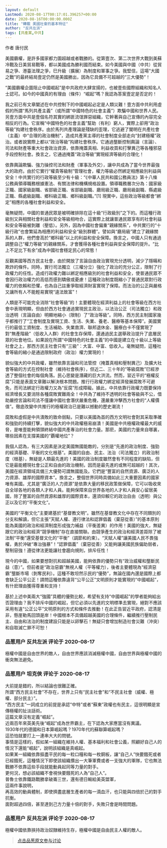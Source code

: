 ```yaml
---
layout: default
Lastmod: 2020-08-17T00:17:01.396257+00:00
date: 2020-08-16T00:00:00.000Z
title: "轉載 美國社會的基本特征"
author: "反共左派"
tags: [共產黨,中共]
---
```


作者 唐付民  
  
美國霸權，是許多國家都力圖超越或者戰勝的。從第壹次、第二次世界大戰到美蘇冷戰及日美貿易戰等，都以美國成為勝利國而結束。如今美國與中國（中共）從貿易之爭、港臺法理之爭，巳升級（擴展）為制度和軍事之爭。我堅信，這場“大國之戰”的最終結局壹定仍然是美國勝出，因為它具備不可超越的“三大優勢”！  
  
“美國霸權企圖阻止中國崛起”是中共政府大肆宣揚的，也被壹些國際組織和知名人士認可。如今的中國真的有理由（條件）“崛起”嗎？我認為答案壹定是否定的！  
  
我之前已有文章闡述在中共控制下的中國崛起必定是人類災難！壹方面中共利用虛假的所謂“馬列共產主義”（或所謂“中國特色的社會主義”）欺騙中國和世界人民。另壹方面中共是壹個名符其實的綁匪流氓罪惡組織，它幹著與自己宣傳的內容完全相反的行為。它宣稱“中國特色的社會主義”幫助（有利）窮人，實際上卻用“政治等級”抅建社會秩序。由於馬列共產理論是殘缺的歪理，它逃避了闡明在共產社會（主義）中“合理的政治機制”，造成共產黨主導的社會制度全部走向“封建極權”政治。或者說實際上都以“政治等級”抅建社會秩序。它通過壟斷控制輿論（言論）、司法和財產等重大社會政治資源，依靠掩蓋真相、利益收買和打擊異己等各種邪惡手段控制社會。換言之，它通過掩蓋“政治等級”實現經濟等級的合理化！  
  
依靠輿論欺騙、強力操控司法和財產（軍事及外交），讓中共成為了當今世界最強大的政府。由於它實行“權貴等級制”管理社會，權力等級必然綁定相應級別利益與安全！中共實行的行政等級至少有十級：“《中華人民共和國公務員法》第十八條　公務員領導職務根據憲法、有關法律和機構規格設置。領導職務層次分為：國家級正職、國家級副職、省部級正職、省部級副職、廳局級正職、廳局級副職、縣處級正職、縣處級副職、鄉科級正職、鄉科級副職。”\[1\] 現實中，這些政治等級都會“綁定”相應的各種社會利益和安全。  
  
毫無疑問，中國的普通民眾是被明確排除在這十級“行政級別”之下的。而這種行政級別又與相關社會利益和安全等級相吻合，這實際上就讓普通民眾享有的社會利益和安全等級被剝離（壓低）。另外，因為中國社會偏重“親緣關系”，中共實行的“十級行政”也會繁延為相應的利益和安全“級別群體”。譬如與“廳局級”建立了親緣關系的人群，他們會高於“鄉科級”以上的利益和安全保障。換言之，中國人只有通過調整自己“權力等級”的親緣關系，才會獲得各種社會利益與安全保障的提升。“比上不足比下有余”成為中國社會穩定民心的常態！  
  
反觀美國等西方民主社會，由於開放了言論自由政治實現充分透明，減少了隱瞞和欺詐的條件。同時，實行司法獨立（三權分立）強化了政治的充分公正，限制了行政權力的任性。造成行政權力難以綁定相應級別的社會利益和安全，使普通民眾不會因行政治權力的高低而感到驕傲或憂慮！這種政治制度既縮小了普通民眾對行政權力的依賴和恐懼，也為自己註重爭取經濟財富實現了保障。而法治的公正與嚴格又讓所有人不能輕易實現“違法致富”！  
  
人類是不可能完全消除“社會等級”的！主要體現在經濟利益上的社會等級在西方社會中表現明顯，但由於西方社會通過實現民主政治，以法治公正（司法獨立）和政治透明（言論自由）明顯地縮小（限制）了“政治等級”。同時，西方民主制國家幾乎都推行了“工會制度及實現工資、生活、失業、養老、醫療等基本保障”。美國實行的最低工資制度、生活補助、失業救濟、聯邦退休金、醫療白卡不僅實現了對“無產階級”（低收入人群）的社會生存保障，還通過民主選舉政治提升了底層民眾的社會地位。如果說在所謂“中國特色的社會主義”的中國是建立在十級以上等級社會之上，那西方民主社會只有“三級”：大富、中富、低收入。毫無疑問，這種社會等級的縮小是通過限制政府（政治）權力實現的！  
  
貌似強大的中共政權，雖然依靠言論和司法管控（掩蓋真相和壓制異己）及擴大社會等級的方式在控制社會（維持社會秩序），但近二、三十年的“等級腐敗”巳經滲透了整個社會的每個角落。民心思變是潛藏的巨大洪流。然而，習近平的“極權反腐”只能是表面文章難以解決根本問題。推行行政權力綁定經濟發展腐敗不可避免，而司法綁定行政權力又為“反腐”形成障礙。據此，中共依靠行政權力既要保持經濟增長又要消除各種腐敗實難兩全！中共為了維持不透明的社會等級與不公，借助嚴控言論和司法不僅讓中國社會潛伏嚴重危機，還嚴重沖擊西方社會的“人權價值”。徹底改變中共推行的極權政治已是難以撼動的歷史潮流！  
  
腐敗和虛假是中共潰敗的致命弱點，只要以美國為首的西方文明社會對其采取準確和強勁的持續打擊，貌似強大的中共政權極易崩潰！美國是中共極權政權最大的威脅，是唯壹能夠領頭終結中國共產專治的社會力量。那麽，美國的力量來自哪裏，哪些因素在支撐美國的“覇權地位”？  
  
我個人認為，有三大因素是決定美國無國能敵的，分別是“先進的政治制度、強勁的經濟基礎、平衡的文化根基”。美國的自由、民主、法治（司法獨立）的政治制度（根基），無疑是人類最先進的！美國的政治制度雖然會有不同程度的缺陷，但它是最能體現社會公正和自由的政治機制，因而是最先進的或無可超越的！其次，美國在經濟領域具備三大優勢可謂無國能及。它們是“豐富的自然資源、廣泛的人力資源、雄厚的國際資本”。換言之，整個世界同時具備如此三大重要因素的國家唯有美國。尤其是“廣泛的人力資源”是依靠大量的移民政策做保障，它可以吸收來自全球各地的各類人才和人員。能夠保障來自世界各地的人才和人員安心留居美國，除了豐富的自然資源和雄厚的國際資本，還須仰賴它的政治自由（透明）與公正以及它的“平衡文化”。  
  
美國的“平衡文化”主要建基於“基督教文明”。雖然在基督教文化中存在不同類別的分支和解讀，但它主張“天賦人權、遵行律法和認罪倡義（棄惡從善）”的基本原則能為美國的政治和經濟制度形成強力補益（平衡差異）的作用！美國的強大，無疑跟它的政治和經濟“競爭機制”存在直接關聯。由競爭產生的政治和經濟差距除了被法制“平衡”還受基督文化的“平衡”（調節和約束）。“天賦人權”讓美國人民不畏強權，勇於沖破“專治強暴”！“認罪倡義”（棄惡從善）又能夠讓美國民族偏助弱者，壓制惡強！遵從律法更能讓社會趨向規則，排斥任性！  
  
現今的中國，如果要想對抗和超越美國，能夠依靠的優勢只有“政治威權和壟斷民益（意）”。但前者是“政治惡霸”無視人權（平等權力），後者主要體現為“經濟惡霸”壟斷市場（剝奪民利）。這種不敢坦然示民的“優勢”，無論在國內還是國際上都會缺乏公平公正！請問這種依靠違背“公平公正”文明原則才能實現的“中國崛起”，有什麽理由獲得尊重和支持！  
  
基於上述中美兩大“強國”具體的優勢比較，希望有支持“中國崛起”的學者能夠給出否證理由？我不排斥中國的崛起，但它必須以先進的文明標準去實現，絕對不應該采用有違“公正公平”文明原則的方式和條件去推動！在此正告習近平政府，認清是非，懸崖勒馬回頭是岸！中國根本不具備超越美國的合理條件，繼續推行壓制民主、自由和法治的制度建設只能是以卵擊石！無疑只會增加制造社會災難（沖突）和自取滅亡罪不可恕！

            
### 品葱用户 **反共左派** 评论于 2020-08-17
        
極權中國是自由世界的敵人，自由世界應該消滅極權中國，自由世界與極權中國的衝突無法避免。
        


            
### 品葱用户 **坦克俠** 评论于 2020-08-17
        
大前提是錯的，所以結論也很難正確。  
所謂“西方民主社會”不存在，世界上只有“民主社會”和“不民主社會（威權、極權、部分民主）”。  
“西方民主”一詞成立的前提是承認“中特”或者“蘇東”政權也有民主，這很明顯是宣傳極權的扯淡話術。  
這篇文章沒有定義“崛起”。  
近兩百年來英美先後“崛起”成為世界霸主，在下認為大家應當沒有異議。  
1930年代的德國和日本算崛起嗎？1970年代的蘇聯算崛起嗎？  
這恐怕就要打上一連串大大的問號。  
事情是這樣的，假如某一組織在維持人權、基本福利和社會公義，照顧好自己人的情況下還能“崛起”，說明該組織是真崛起。  
如果某一組織依靠摳盡平民的每一粒口糧和每一枚銅板，讓“自己人”快要餓死或者已經餓死，這種情況下即使該組織攢出一大筆軍費或者一支強大的軍隊，它也無法戰勝不依靠這些手段就能動員起同等力量的對手。  
更何況，想必該組織不會視快要餓死的人為“自己人”。  
普魯士依靠鐵路戰勝拿破崙三世，還有德日輸給美英盟軍，  
這兩件事說明，  
再高效的動員體制，即使擠盡底層生產者的每一滴血汗，也只能與四倍於己的對手抗衡。  
面對超過四倍，甚至達到己方力量十倍的對手，失敗只會是時間問題。
        


            
### 品葱用户 **反共左派** 评论于 2020-08-17
        
極權中國依靠挾持政治奴隸維持生存，極權中國是自由民主人權的敵人。
        






> [点击品葱原文参与讨论](https://pincong.rocks/article/23034)


